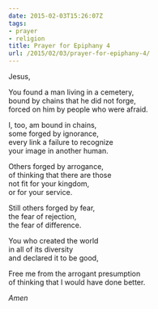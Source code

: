 ```yaml
---
date: 2015-02-03T15:26:07Z
tags:
- prayer
- religion
title: Prayer for Epiphany 4
url: /2015/02/03/prayer-for-epiphany-4/
---
```


<!-- Sunday's sermon focused on the story of the Gerasene demoniac in Luke 8. In the spirit of the sermon's emphasis on reaching out past our differences, I added a link to one of my favorite renditions of the Isaiah 11 passage, Will Bullas' "Peaceable Kingdom with Two Olives." -->

Jesus,

You found a man living in a cemetery,  
bound by chains that he did not forge,  
forced on him by people who were afraid.

I, too, am bound in chains,  
some forged by ignorance,  
every link a failure to recognize  
your image in another human.

Others forged by arrogance,  
of thinking that there are those  
not fit for your kingdom,  
or for your service.

Still others forged by fear,  
the fear of rejection,  
the fear of difference.

You who created the world  
in all of its diversity  
and declared it to be good,

Free me from the arrogant presumption  
of thinking that I would have done better.

*Amen*
